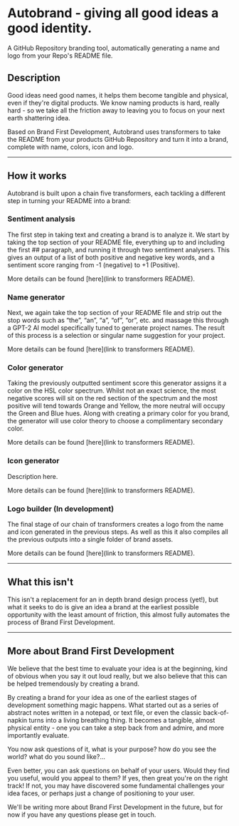 # Autobrand - giving all good ideas a good identity.
A GitHub Repository branding tool, automatically generating a name and logo from your Repo's README file.
 
## Description
Good ideas need good names, it helps them become tangible and physical, even if they're digital products. We know naming products is hard, really hard - so we take all the friction away to leaving you to focus on your next earth shattering idea.
 
Based on Brand First Development, Autobrand uses transformers to take the README from your products GitHub Repository and turn it into a brand, complete with name, colors, icon and logo.
 
---
 
## How it works
 
Autobrand is built upon a chain five transformers, each tackling a different step in turning your README into a brand:
 
### Sentiment analysis
 
The first step in taking text and creating a brand is to analyze it. We start by taking the top section of your README file, everything up to and including the first ## paragraph, and running it through two sentiment analysers. This gives an output of a list of both positive and negative key words, and a sentiment score ranging from -1 (negative) to +1 (Positive).
 
More details can be found [here](link to transformers README).
 
### Name generator

Next,  we again take the top section of your README file and strip out the stop words such as “the”, “an”, “a”, “of”, “or”, etc. and massage this through a GPT-2 AI model specifically tuned to generate project names.  The result of this process is a selection or singular name suggestion for your project.
 
More details can be found [here](link to transformers README).
 
 
### Color generator
 
Taking the previously outputted sentiment score this generator assigns it a color on the HSL color spectrum. Whilst not an exact science, the most negative scores will sit on the red section of the spectrum and the most positive will tend towards Orange and Yellow, the more neutral will occupy the Green and Blue hues. Along with creating a primary color for you brand, the generator will use color theory to choose a complimentary secondary color.
 
More details can be found [here](link to transformers README).
 
 
### Icon generator
 
Description here.
 
More details can be found [here](link to transformers README).
 
### Logo builder (In development)
 
The final stage of our chain of transformers creates a logo from the name and icon generated in the previous steps. As well as this it also compiles all the previous outputs into a single folder of brand assets.
 
More details can be found [here](link to transformers README).
 
---
 
## What this isn't
 
This isn't a replacement for an in depth brand design process (yet!), but what it seeks to do is give an idea a brand at the earliest possible opportunity with the least amount of friction, this almost fully automates the process of Brand First Development.
 
---
 
## More about Brand First Development
 
We believe that the best time to evaluate your idea is at the beginning, kind of obvious when you say it out loud really, but we also believe that this can be helped tremendously by creating a brand.
 
By creating a brand for your idea as one of the earliest stages of development something magic happens. What started out as a series of abstract notes written in a notepad, or text file, or even the classic back-of-napkin turns into a living breathing thing. It becomes a tangible, almost physical entity - one you can take a step back from and admire, and more importantly evaluate.
 
You now ask questions of it, what is your purpose? how do you see the world? what do you sound like?...
 
Even better, you can ask questions on behalf of your users. Would they find you useful, would you appeal to them? If yes, then great you're on the right track! If not, you may have discovered some fundamental challenges your idea faces, or perhaps just a change of positioning to your user.
 
We'll be writing more about Brand First Development in the future, but for now if you have any questions please get in touch.
